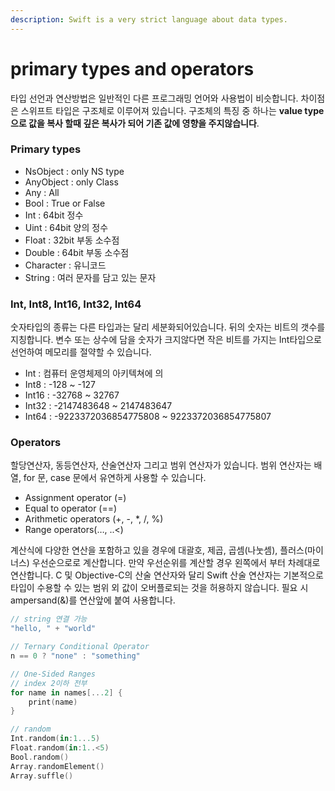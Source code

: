 ```yaml
---
description: Swift is a very strict language about data types.
---
```


# primary types and operators

타입 선언과 연산방법은 일반적인 다른 프로그래밍 언어와 사용법이 비슷합니다. 차이점은 스위프트 타입은 구조체로 이루어져 있습니다. 구조체의 특징 중 하나는 **value type으로 값을 복사 할때 깊은 복사가 되어 기존 값에 영향을 주지않습니다**.





### Primary types

* NsObject : only NS type
* AnyObject : only Class
* Any : All
* Bool : True or False
* Int : 64bit 정수
* Uint : 64bit 양의 정수
* Float : 32bit 부동 소수점
* Double : 64bit 부동 소수점
* Character : 유니코드
* String : 여러 문자를 담고 있는 문자





### Int, Int8, Int16, Int32, Int64

숫자타입의 종류는 다른 타입과는 달리 세분화되어있습니다. 뒤의 숫자는 비트의 갯수를 지칭합니다. 변수 또는 상수에 담을 숫자가 크지않다면 작은 비트를 가지는 Int타입으로 선언하여 메모리를 절약할 수 있습니다.

* Int : 컴퓨터 운영체제의 아키텍쳐에 의
* Int8 : -128 \~ -127
* Int16 : -32768 \~ 32767
* Int32 : -2147483648 \~ 2147483647
* Int64 : -9223372036854775808 \~ 9223372036854775807





### Operators

할당연산자, 동등연산자, 산술연산자 그리고 범위 연산자가 있습니다. 범위 연산자는 배열, for 문, case 문에서 유연하게 사용할 수 있습니다.

* Assignment operator (=)
* Equal to operator (==)
* Arithmetic operators (+, -, \*, /, %)
* Range operators(…, ..<)

계산식에 다양한 연산을 포함하고 있을 경우에 대괄호, 제곱, 곱셈(나눗셈), 플러스(마이너스) 우선순으로로 계산합니다. 만약 우선순위를 계산할 경우 왼쪽에서 부터 차례대로 연산합니다. C 및 Objective-C의 산술 연산자와 달리 Swift 산술 연산자는 기본적으로 타입이 수용할 수 있는 범위 외 값이 오버플로되는 것을 허용하지 않습니다. 필요 시 ampersand(&)를 연산앞에 붙여 사용합니다.

```swift
// string 연결 가능
"hello, " + "world"

// Ternary Conditional Operator
n == 0 ? "none" : "something"

// One-Sided Ranges
// index 2이하 전부
for name in names[...2] {
    print(name)
}

// random
Int.random(in:1...5)
Float.random(in:1..<5)
Bool.random()
Array.randomElement()
Array.suffle()

```

